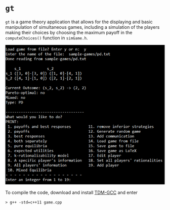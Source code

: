 # `gt`
`gt` is a game theory application that allows for the displaying and basic manipulation of simultaneous games, including a simulation of the players making their choices by choosing the maximum payoff in the `computeChoices()` function in `simGame.h`. 

![gt menu](image.png)

To compile the code, download and install [TDM-GCC](https://jmeubank.github.io/tdm-gcc/) and enter 
```
> g++ -std=c++11 game.cpp
```